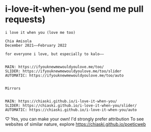# i-love-it-when-you (send me pull requests)

    i love it when you (love me too)

    Chia Amisola
    December 2021——February 2022

    for everyone i love, but especially to kalo——


    MAIN: https://ifyouknewmewouldyoulove.me/too/
    SLIDER: https://ifyouknewmewouldyoulove.me/too/slider
    AUTOMATIC: https://ifyouknewmewouldyoulove.me/too/auto


    Mirrors


    MAIN: https://chiaski.github.io/i-love-it-when-you/
    SLIDER: https://chiaski.github.io/i-love-it-when-you/slider/
    AUTOMATIC: https://chiaski.github.io/i-love-it-when-you/auto


♡ Yes, you can make your own! I'd strongly prefer attribution
To see websites of similar nature, explore https://chiaski.github.io/poeticweb
